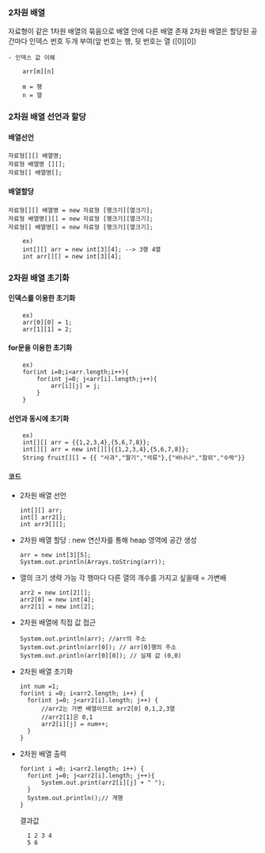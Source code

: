 ### 2차원 배열

자료형이 같은 1차원 배열의 묶음으로 배열 안에 다른 배열 존재
2차원 배열은 할당된 공간마다 인덱스 번호 두개 부여(앞 번호는 행, 뒷 번호는 열 ([0][0])

    - 인덱스 값 이해

        arr[m][n]

        m = 행
        n = 열

### 2차원 배열 선언과 할당

#### 배열선언

    자료형[][] 배열명;
    자료형 배열명 [][];
    자료형[] 배열명[];

#### 배열할당

    자료형[][] 배열명 = new 자료형 [행크기][열크기];
    자료형 배열명[][] = new 자료형 [행크기][열크기];
    자료형[] 배열명[] = new 자료형 [행크기][열크기];

        ex)
        int[][] arr = new int[3][4]; --> 3행 4열
        int arr[][] = new int[3][4];

### 2차원 배열 초기화

#### 인덱스를 이용한 초기화

        ex)
        arr[0][0] = 1;
        arr[1][1] = 2;

#### for문을 이용한 초기화

        ex)
        for(int i=0;i<arr.length;i++){
            for(int j=0; j<arr[i].length;j++){
                arr[i][j] = j;
            }
        }

#### 선언과 동시에 초기화

        ex)
        int[][] arr = {{1,2,3,4},{5,6,7,8}};
        int[][] arr = new int[][]{{1,2,3,4},{5,6,7,8}};
        String fruit[][] = {{ "사과","딸기","석류"},{"바나나","참외","수박"}}

#### 코드

- 2차원 배열 선언

      int[][] arr;
      int[] arr2[];
      int arr3[][];

- 2차원 배열 할당 : new 연산자를 통해 heap 영역에 공간 생성

      arr = new int[3][5];
      System.out.println(Arrays.toString(arr));

- 열의 크기 생략 가능
  각 행마다 다른 열의 개수를 가지고 싶을때 = 가변배

      arr2 = new int[2][];
      arr2[0] = new int[4];
      arr2[1] = new int[2];

- 2차원 배열에 직접 값 접근

      System.out.println(arr); //arr의 주소
      System.out.println(arr[0]); // arr[0]행의 주소
      System.out.println(arr[0][0]); // 실제 값 (0,0)

- 2차원 배열 초기화

      int num =1;
      for(int i =0; i<arr2.length; i++) {
      	for(int j=0; j<arr2[i].length; j++) {
      		//arr2는 가변 배열이므로 arr2[0] 0,1,2,3열
      		//arr2[1]은 0,1
      		arr2[i][j] = num++;
      	}
      }

- 2차원 배열 출력

      for(int i =0; i<arr2.length; i++) {
      	for(int j=0; j<arr2[i].length; j++){
      		System.out.print(arr2[i][j] + " ");
      	}
      	System.out.println();// 개행
      }

  결과값

        1 2 3 4
        5 6
